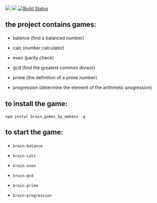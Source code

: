 <a href="https://codeclimate.com/github/makkov/project-lvl1-s284/maintainability"><img src="https://api.codeclimate.com/v1/badges/79bd06570c69943a6d73/maintainability" /></a>
<a href="https://codeclimate.com/github/makkov/project-lvl1-s284/test_coverage"><img src="https://api.codeclimate.com/v1/badges/79bd06570c69943a6d73/test_coverage" /></a>
[![Build Status](https://travis-ci.org/makkov/project-lvl1-s284.svg?branch=master)](https://travis-ci.org/makkov/project-lvl1-s284)
## the project contains games:<p>
- balance (find a balanced number)<p>
- calc (number calculator)<p>
- even (parity check)<p>
- gcd (find the greatest common divisor)<p>
- prime (the definition of a prime number)<p>
- progression (determine the element of the arithmetic progression)<p>
## to install the game:<p>
```npm instal brain_games_by_makkov -g```<p>
## to start the game:<p>
- ```brain-balance```<p>
- ```brain-calc```<p>
- ```brain-even```<p>
- ```brain-gcd```<p>
- ```brain-prime```<p>
- ```brain-progression```<p>  
